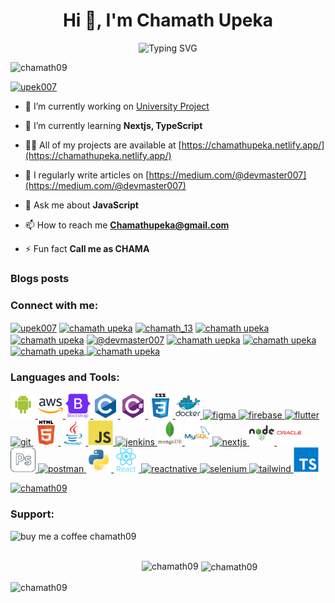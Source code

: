 <h1 align="center">Hi 👋, I'm Chamath Upeka</h1>
<p align="center"> <img src="https://readme-typing-svg.herokuapp.com?font=Fira+Code&size=22&pause=1000&color=F7C730&center=true&vCenter=true&width=600&lines=Software+Engineering+Undergraduate;Passionate+Full-Stack+Developer;Tech+Enthusiast+%F0%9F%92%BB;Always+learning+new+things+%F0%9F%93%9A" alt="Typing SVG" /> </p>

<p align="left"> <img src="https://komarev.com/ghpvc/?username=chamath09&label=Profile%20views&color=0e75b6&style=flat" alt="chamath09" /> </p>


<p align="left"> <a href="https://twitter.com/upek007" target="blank"><img src="https://img.shields.io/twitter/follow/upek007?logo=twitter&style=for-the-badge" alt="upek007" /></a> </p>

- 🔭 I’m currently working on [University Project](https://github.com/chamath09/Reservation-System.git)

- 🌱 I’m currently learning **Nextjs, TypeScript**

- 👨‍💻 All of my projects are available at [https://chamathupeka.netlify.app/](https://chamathupeka.netlify.app/)

- 📝 I regularly write articles on [https://medium.com/@devmaster007](https://medium.com/@devmaster007)

- 💬 Ask me about **JavaScript**

- 📫 How to reach me **Chamathupeka@gmail.com**

- ⚡ Fun fact **Call me as CHAMA**

### Blogs posts
<!-- BLOG-POST-LIST:START -->
<!-- BLOG-POST-LIST:END -->

<h3 align="left">Connect with me:</h3>
<p align="left">
<a href="https://twitter.com/upek007" target="blank"><img align="center" src="https://raw.githubusercontent.com/rahuldkjain/github-profile-readme-generator/master/src/images/icons/Social/twitter.svg" alt="upek007" height="30" width="40" /></a>
<a href="https://www.linkedin.com/in/chamath-upeka-615030251/" target="blank"><img align="center" src="https://raw.githubusercontent.com/rahuldkjain/github-profile-readme-generator/master/src/images/icons/Social/linked-in-alt.svg" alt="chamath upeka" height="30" width="40" /></a>
<a href="https://www.kaggle.com/chamath13" target="blank"><img align="center" src="https://raw.githubusercontent.com/rahuldkjain/github-profile-readme-generator/master/src/images/icons/Social/kaggle.svg" alt="chamath_13" height="30" width="40" /></a>
<a href="https://web.facebook.com/?_rdc=1&_rdr#" target="blank"><img align="center" src="https://raw.githubusercontent.com/rahuldkjain/github-profile-readme-generator/master/src/images/icons/Social/facebook.svg" alt="chamath upeka" height="30" width="40" /></a>
<a href="https://www.instagram.com/chamath_upeka/" target="blank"><img align="center" src="https://raw.githubusercontent.com/rahuldkjain/github-profile-readme-generator/master/src/images/icons/Social/instagram.svg" alt="chamath upeka" height="30" width="40" /></a>
<a href="https://medium.com/@devmaster007" target="blank"><img align="center" src="https://raw.githubusercontent.com/rahuldkjain/github-profile-readme-generator/master/src/images/icons/Social/medium.svg" alt="@devmaster007" height="30" width="40" /></a>
<a href="https://www.youtube.com/@chamathupeka4650" target="blank"><img align="center" src="https://raw.githubusercontent.com/rahuldkjain/github-profile-readme-generator/master/src/images/icons/Social/youtube.svg" alt="chamath uepka" height="30" width="40" /></a>
<a href="https://www.hackerrank.com/profile/chamathupeka" target="blank"><img align="center" src="https://raw.githubusercontent.com/rahuldkjain/github-profile-readme-generator/master/src/images/icons/Social/hackerrank.svg" alt="chamath upeka" height="30" width="40" /></a>
<a href="https://www.threads.net/@chamath_upeka" target="blank">
  <img align="center" src="https://raw.githubusercontent.com/rahuldkjain/github-profile-readme-generator/master/src/images/icons/Social/threads.svg" alt="chamath upeka" height="30" width="40" />
</a>
<a href="https://www.pinterest.com/MERNify/" target="blank">
  <img align="center" src="https://raw.githubusercontent.com/rahuldkjain/github-profile-readme-generator/master/src/images/icons/Social/pinterest.svg" alt="chamath upeka" height="30" width="40" />
</a>
</p>

<h3 align="left">Languages and Tools:</h3>
<p align="left"> <a href="https://developer.android.com" target="_blank" rel="noreferrer"> <img src="https://raw.githubusercontent.com/devicons/devicon/master/icons/android/android-original-wordmark.svg" alt="android" width="40" height="40"/> </a> <a href="https://aws.amazon.com" target="_blank" rel="noreferrer"> <img src="https://raw.githubusercontent.com/devicons/devicon/master/icons/amazonwebservices/amazonwebservices-original-wordmark.svg" alt="aws" width="40" height="40"/> </a> <a href="https://getbootstrap.com" target="_blank" rel="noreferrer"> <img src="https://raw.githubusercontent.com/devicons/devicon/master/icons/bootstrap/bootstrap-plain-wordmark.svg" alt="bootstrap" width="40" height="40"/> </a> <a href="https://www.cprogramming.com/" target="_blank" rel="noreferrer"> <img src="https://raw.githubusercontent.com/devicons/devicon/master/icons/c/c-original.svg" alt="c" width="40" height="40"/> </a> <a href="https://www.w3schools.com/cs/" target="_blank" rel="noreferrer"> <img src="https://raw.githubusercontent.com/devicons/devicon/master/icons/csharp/csharp-original.svg" alt="csharp" width="40" height="40"/> </a> <a href="https://www.w3schools.com/css/" target="_blank" rel="noreferrer"> <img src="https://raw.githubusercontent.com/devicons/devicon/master/icons/css3/css3-original-wordmark.svg" alt="css3" width="40" height="40"/> </a> <a href="https://www.docker.com/" target="_blank" rel="noreferrer"> <img src="https://raw.githubusercontent.com/devicons/devicon/master/icons/docker/docker-original-wordmark.svg" alt="docker" width="40" height="40"/> </a> <a href="https://www.figma.com/" target="_blank" rel="noreferrer"> <img src="https://www.vectorlogo.zone/logos/figma/figma-icon.svg" alt="figma" width="40" height="40"/> </a> <a href="https://firebase.google.com/" target="_blank" rel="noreferrer"> <img src="https://www.vectorlogo.zone/logos/firebase/firebase-icon.svg" alt="firebase" width="40" height="40"/> </a> <a href="https://flutter.dev" target="_blank" rel="noreferrer"> <img src="https://www.vectorlogo.zone/logos/flutterio/flutterio-icon.svg" alt="flutter" width="40" height="40"/> </a> <a href="https://git-scm.com/" target="_blank" rel="noreferrer"> <img src="https://www.vectorlogo.zone/logos/git-scm/git-scm-icon.svg" alt="git" width="40" height="40"/> </a> <a href="https://www.w3.org/html/" target="_blank" rel="noreferrer"> <img src="https://raw.githubusercontent.com/devicons/devicon/master/icons/html5/html5-original-wordmark.svg" alt="html5" width="40" height="40"/> </a> <a href="https://www.java.com" target="_blank" rel="noreferrer"> <img src="https://raw.githubusercontent.com/devicons/devicon/master/icons/java/java-original.svg" alt="java" width="40" height="40"/> </a> <a href="https://developer.mozilla.org/en-US/docs/Web/JavaScript" target="_blank" rel="noreferrer"> <img src="https://raw.githubusercontent.com/devicons/devicon/master/icons/javascript/javascript-original.svg" alt="javascript" width="40" height="40"/> </a> <a href="https://www.jenkins.io" target="_blank" rel="noreferrer"> <img src="https://www.vectorlogo.zone/logos/jenkins/jenkins-icon.svg" alt="jenkins" width="40" height="40"/> </a> <a href="https://www.mongodb.com/" target="_blank" rel="noreferrer"> <img src="https://raw.githubusercontent.com/devicons/devicon/master/icons/mongodb/mongodb-original-wordmark.svg" alt="mongodb" width="40" height="40"/> </a> <a href="https://www.mysql.com/" target="_blank" rel="noreferrer"> <img src="https://raw.githubusercontent.com/devicons/devicon/master/icons/mysql/mysql-original-wordmark.svg" alt="mysql" width="40" height="40"/> </a> <a href="https://nextjs.org/" target="_blank" rel="noreferrer"> <img src="https://cdn.worldvectorlogo.com/logos/nextjs-2.svg" alt="nextjs" width="40" height="40"/> </a> <a href="https://nodejs.org" target="_blank" rel="noreferrer"> <img src="https://raw.githubusercontent.com/devicons/devicon/master/icons/nodejs/nodejs-original-wordmark.svg" alt="nodejs" width="40" height="40"/> </a> <a href="https://www.oracle.com/" target="_blank" rel="noreferrer"> <img src="https://raw.githubusercontent.com/devicons/devicon/master/icons/oracle/oracle-original.svg" alt="oracle" width="40" height="40"/> </a> <a href="https://www.photoshop.com/en" target="_blank" rel="noreferrer"> <img src="https://raw.githubusercontent.com/devicons/devicon/master/icons/photoshop/photoshop-line.svg" alt="photoshop" width="40" height="40"/> </a> <a href="https://postman.com" target="_blank" rel="noreferrer"> <img src="https://www.vectorlogo.zone/logos/getpostman/getpostman-icon.svg" alt="postman" width="40" height="40"/> </a> <a href="https://www.python.org" target="_blank" rel="noreferrer"> <img src="https://raw.githubusercontent.com/devicons/devicon/master/icons/python/python-original.svg" alt="python" width="40" height="40"/> </a> <a href="https://reactjs.org/" target="_blank" rel="noreferrer"> <img src="https://raw.githubusercontent.com/devicons/devicon/master/icons/react/react-original-wordmark.svg" alt="react" width="40" height="40"/> </a> <a href="https://reactnative.dev/" target="_blank" rel="noreferrer"> <img src="https://reactnative.dev/img/header_logo.svg" alt="reactnative" width="40" height="40"/> </a> <a href="https://www.selenium.dev" target="_blank" rel="noreferrer"> <img src="https://raw.githubusercontent.com/detain/svg-logos/780f25886640cef088af994181646db2f6b1a3f8/svg/selenium-logo.svg" alt="selenium" width="40" height="40"/> </a> <a href="https://tailwindcss.com/" target="_blank" rel="noreferrer"> <img src="https://www.vectorlogo.zone/logos/tailwindcss/tailwindcss-icon.svg" alt="tailwind" width="40" height="40"/> </a> <a href="https://www.typescriptlang.org/" target="_blank" rel="noreferrer"> <img src="https://raw.githubusercontent.com/devicons/devicon/master/icons/typescript/typescript-original.svg" alt="typescript" width="40" height="40"/> </a> </p>

<p align="left"> <a href="https://github.com/ryo-ma/github-profile-trophy"><img src="https://github-profile-trophy.vercel.app/?username=chamath09" alt="chamath09" /></a> </p>

<h3 align="left">Support:</h3>
<p><a href="https://www.buymeacoffee.com/buy me a coffee chamath09"> <img align="left" src="https://cdn.buymeacoffee.com/buttons/v2/default-yellow.png" height="50" width="210" alt="buy me a coffee chamath09" /></a></p><br><br>

<p><img align="left" src="https://github-readme-stats.vercel.app/api/top-langs?username=chamath09&show_icons=true&locale=en&layout=compact" alt="chamath09" /></p>

<p>&nbsp;<img align="center" src="https://github-readme-stats.vercel.app/api?username=chamath09&show_icons=true&locale=en" alt="chamath09" /></p>

<p><img align="center" src="https://github-readme-streak-stats.herokuapp.com/?user=chamath09&" alt="chamath09" /></p>
